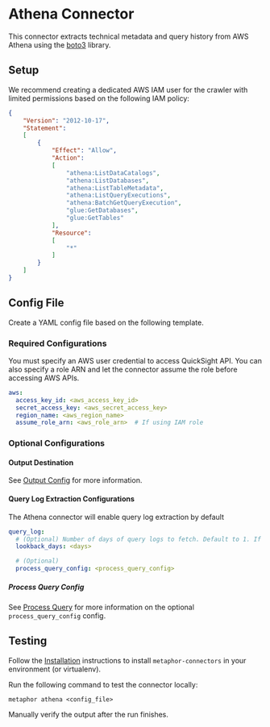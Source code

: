 # Athena Connector

This connector extracts technical metadata and query history from AWS Athena using the [boto3](https://boto3.amazonaws.com/v1/documentation/api/latest/index.html) library.

## Setup

We recommend creating a dedicated AWS IAM user for the crawler with limited permissions based on the following IAM policy:

``` json
{
    "Version": "2012-10-17",
    "Statement":
    [
        {
            "Effect": "Allow",
            "Action":
            [
                "athena:ListDataCatalogs",
                "athena:ListDatabases",
                "athena:ListTableMetadata",
                "athena:ListQueryExecutions",
                "athena:BatchGetQueryExecution",
                "glue:GetDatabases",
                "glue:GetTables"
            ],
            "Resource":
            [
                "*"
            ]
        }
    ]
}
```

## Config File

Create a YAML config file based on the following template.

### Required Configurations

You must specify an AWS user credential to access QuickSight API. You can also specify a role ARN and let the connector assume the role before accessing AWS APIs.

```yaml
aws:
  access_key_id: <aws_access_key_id>
  secret_access_key: <aws_secret_access_key>
  region_name: <aws_region_name>
  assume_role_arn: <aws_role_arn>  # If using IAM role
```

### Optional Configurations

#### Output Destination

See [Output Config](../common/docs/output.md) for more information.

#### Query Log Extraction Configurations

The Athena connector will enable query log extraction by default

```yaml
query_log:
  # (Optional) Number of days of query logs to fetch. Default to 1. If 0, the no query logs will be fetched.
  lookback_days: <days>

  # (Optional)
  process_query_config: <process_query_config>
```

##### Process Query Config

See [Process Query](../common/docs/process_query.md) for more information on the optional `process_query_config` config.

## Testing

Follow the [Installation](../../README.md) instructions to install `metaphor-connectors` in your environment (or virtualenv).

Run the following command to test the connector locally:

```shell
metaphor athena <config_file>
```

Manually verify the output after the run finishes.
